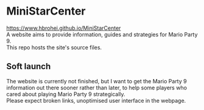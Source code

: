 # MiniStarCenter
https://www.hbrohei.github.io/MiniStarCenter \
A website aims to provide information, guides and strategies for Mario Party 9.\
This repo hosts the site's source files.
## Soft launch
The website is currently not finished, but I want to get the Mario Party 9 information out there sooner rather than later,
to help some players who cared about playing Mario Party 9 strategically.\
Please expect broken links, unoptimised user interface in the webpage.
